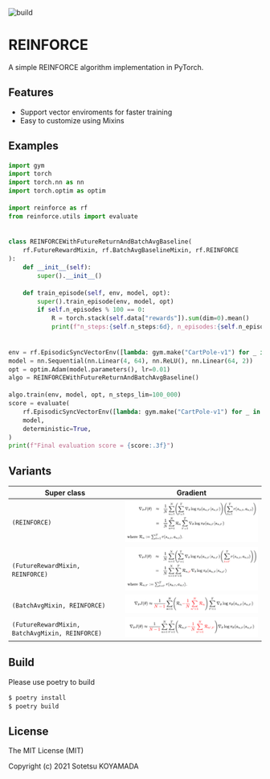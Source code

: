![build](https://github.com/sotetsuk/reinforce/workflows/build/badge.svg)

# REINFORCE
A simple REINFORCE algorithm implementation in PyTorch.

## Features

- Support vector enviroments for faster training
- Easy to customize using Mixins

## Examples

```py
import gym
import torch
import torch.nn as nn
import torch.optim as optim

import reinforce as rf
from reinforce.utils import evaluate


class REINFORCEWithFutureReturnAndBatchAvgBaseline(
    rf.FutureRewardMixin, rf.BatchAvgBaselineMixin, rf.REINFORCE
):
    def __init__(self):
        super().__init__()

    def train_episode(self, env, model, opt):
        super().train_episode(env, model, opt)
        if self.n_episodes % 100 == 0:
            R = torch.stack(self.data["rewards"]).sum(dim=0).mean()
            print(f"n_steps:{self.n_steps:6d}, n_episodes:{self.n_episodes:4d}, R:{R:.3f}")


env = rf.EpisodicSyncVectorEnv([lambda: gym.make("CartPole-v1") for _ in range(10)])
model = nn.Sequential(nn.Linear(4, 64), nn.ReLU(), nn.Linear(64, 2))
opt = optim.Adam(model.parameters(), lr=0.01)
algo = REINFORCEWithFutureReturnAndBatchAvgBaseline()

algo.train(env, model, opt, n_steps_lim=100_000)
score = evaluate(
    rf.EpisodicSyncVectorEnv([lambda: gym.make("CartPole-v1") for _ in range(10)]),
    model,
    deterministic=True,
)
print(f"Final evaluation score = {score:.3f}")
```

## Variants

|Super class|Gradient|
|---|---|
|`(REINFORCE)`   | ![](./fig/rf1.png)  |
|`(FutureRewardMixin, REINFORCE)`   | ![](./fig/rf2.png)  |
|`(BatchAvgMixin, REINFORCE)`   | ![](./fig/rf3.png)  |
|`(FutureRewardMixin, BatchAvgMixin, REINFORCE)`   | ![](./fig/rf4.png)  |

## Build
Please use poetry to build

```sh
$ poetry install
$ poetry build
```

## License
The MIT License (MIT)

Copyright (c) 2021 Sotetsu KOYAMADA
